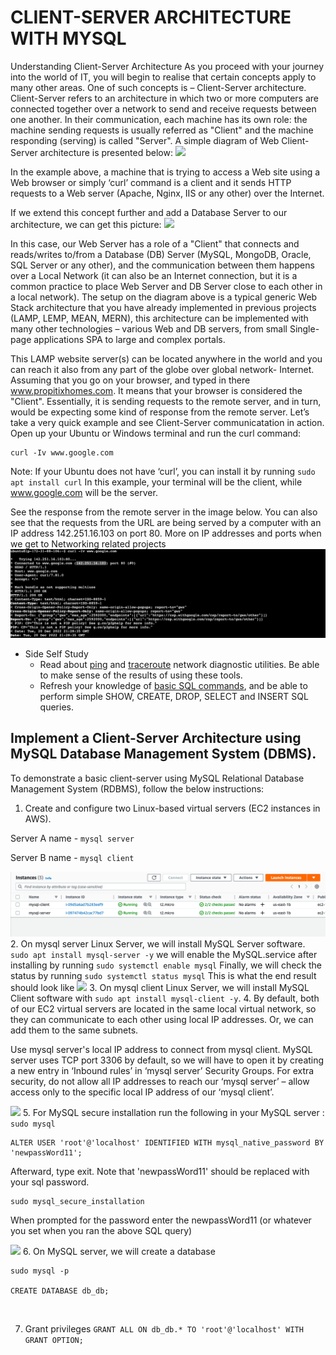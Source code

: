 # CLIENT-SERVER ARCHITECTURE WITH MYSQL

Understanding Client-Server Architecture
As you proceed with your journey into the world of IT, you will begin to realise that certain concepts apply to many other areas. One of such concepts is – Client-Server architecture.
Client-Server refers to an architecture in which two or more computers are connected together over a network to send and receive requests between one another.
In their communication, each machine has its own role: the machine sending requests is usually referred as "Client" and the machine responding (serving) is called "Server".
A simple diagram of Web Client-Server architecture is presented below:
![](https://github.com/TobiOlajumoke/DevOps-Projects/blob/main/Project_5/Images/P5S1.png)

In the example above, a machine that is trying to access a Web site using a Web browser or simply ‘curl’ command is a client and it sends HTTP requests to a Web server (Apache, Nginx, IIS or any other) over the Internet.

If we extend this concept further and add a Database Server to our architecture, we can get this picture:
![](https://github.com/TobiOlajumoke/DevOps-Projects/blob/main/Project_5/Images/P5S1.1.png)

In this case, our Web Server has a role of a "Client" that connects and reads/writes to/from a Database (DB) Server (MySQL, MongoDB, Oracle, SQL Server or any other), and the communication between them happens over a Local Network (it can also be an Internet connection, but it is a common practice to place Web Server and DB Server close to each other in a local network). The setup on the diagram above is a typical generic Web Stack architecture that you have already implemented in previous projects (LAMP, LEMP, MEAN, MERN), this architecture can be implemented with many other technologies – various Web and DB servers, from small Single-page applications SPA to large and complex portals.

This LAMP website server(s) can be located anywhere in the world and you can reach it also from any part of the globe over global network- Internet. Assuming that you go on your browser, and typed in there www.propitixhomes.com. It means that your browser is considered the "Client". Essentially, it is sending requests to the remote server, and in turn, would be expecting some kind of response from the remote server. Let’s take a very quick example and see Client-Server communicatation in action. Open up your Ubuntu or Windows terminal and run the curl command:

```
curl -Iv www.google.com
```
Note: If your Ubuntu does not have ‘curl’, you can install it by running ```sudo apt install curl``` In this example, your terminal will be the client, while www.google.com will be the server.

See the response from the remote server in the image below. You can also see that the requests from the URL are being served by a computer with an IP address 142.251.16.103 on port 80. More on IP addresses and ports when we get to Networking related projects
![](https://github.com/Omolade11/Client-Server-Architecture-With-MYSQL/blob/main/Images/Screenshot%202022-12-20%20at%2022.36.10.png)

* Side Self Study
  * Read about [ping](https://en.wikipedia.org/wiki/Ping_(networking_utility)) and [traceroute](https://en.wikipedia.org/wiki/Traceroute) network diagnostic utilities. Be able to make sense of the results of using these tools.
  * Refresh your knowledge of [basic SQL commands](https://www.w3schools.com/sql/), and be able to perform simple SHOW, CREATE, DROP, SELECT and INSERT SQL queries.
 
 ## Implement a Client-Server Architecture using MySQL Database Management System (DBMS).
 To demonstrate a basic client-server using MySQL Relational Database Management System (RDBMS), follow the below instructions:
 1. Create and configure two Linux-based virtual servers (EC2 instances in AWS).
 
 Server A name - `mysql server`

 Server B name - `mysql client`

 ![](https://github.com/Omolade11/Client-Server-Architecture-With-MYSQL/blob/main/Images/Screenshot%202023-01-08%20at%2011.06.20.png)
 2. On mysql server Linux Server, we will install MySQL Server software.
 ``` sudo apt install mysql-server -y ```
 we will enable the MySQL.service after installing by running
 ``` sudo systemctl enable mysql ```
 Finally, we will check the status by running
 ``` sudo systemctl status mysql ```
 This is what the end result should look like
 ![](https://github.com/Omolade11/Client-Server-Architecture-With-MYSQL/blob/main/Images/Screenshot%202023-01-08%20at%2011.26.10.png)
 3. On mysql client Linux Server, we will install MySQL Client software with ``` sudo apt install mysql-client -y ```.
 4. By default, both of our EC2 virtual servers are located in the same local virtual network, so they can communicate to each other using local IP addresses.
Or, we can add them to the same subnets.

Use mysql server's local IP address to connect from mysql client. MySQL server uses TCP port 3306 by default, so we will have to open it by creating a new entry in ‘Inbound rules’ in ‘mysql server’ Security Groups. For extra security, do not allow all IP addresses to reach our ‘mysql server’ – allow access only to the specific local IP address of our ‘mysql client’.

![](https://github.com/Omolade11/Client-Server-Architecture-With-MYSQL/blob/main/Images/Screenshot%202023-01-08%20at%2012.12.26.png)
5. For MySQL secure installation run the following in your MySQL server :
``` sudo mysql ```
``` 
ALTER USER 'root'@'localhost' IDENTIFIED WITH mysql_native_password BY 'newpassWord11';

```
Afterward, type exit.
Note that 'newpassWord11' should be replaced with your sql password.
```
sudo mysql_secure_installation
```
When prompted for the password enter the newpassWord11 (or whatever you set when you ran the above SQL query)

![](https://github.com/Omolade11/Client-Server-Architecture-With-MYSQL/blob/main/Images/Screenshot%202023-01-09%20at%2008.32.05.png)
6. On MySQL server, we will create a database
```
sudo mysql -p

CREATE DATABASE db_db;

```
![]()


7. Grant privileges
``` GRANT ALL ON db_db.* TO 'root'@'localhost' WITH GRANT OPTION; ```
![]()

  








 


